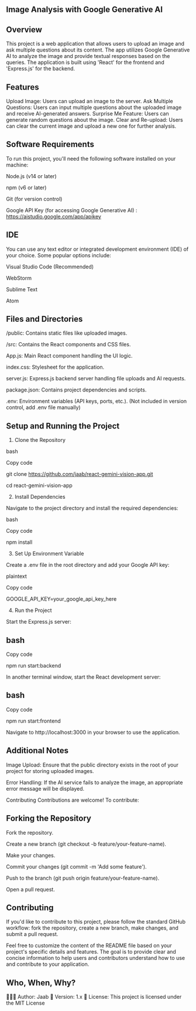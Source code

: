 ## Image Analysis with Google Generative AI

## Overview
This project is a web application that allows users to upload an image and ask multiple questions about its content. The app utilizes Google Generative AI to analyze the image and provide textual responses based on the queries. The application is built using 'React' for the frontend and 'Express.js' for the backend.

## Features
Upload Image: Users can upload an image to the server.
Ask Multiple Questions: Users can input multiple questions about the uploaded image and receive AI-generated answers.
Surprise Me Feature: Users can generate random questions about the image.
Clear and Re-upload: Users can clear the current image and upload a new one for further analysis.

## Software Requirements
To run this project, you'll need the following software installed on your machine:

Node.js (v14 or later)

npm (v6 or later)

Git (for version control)

Google API Key (for accessing Google Generative AI) : https://aistudio.google.com/app/apikey

## IDE
You can use any text editor or integrated development environment (IDE) of your choice. Some popular options include:

Visual Studio Code (Recommended)

WebStorm

Sublime Text

Atom

## Files and Directories
/public: Contains static files like uploaded images.

/src: Contains the React components and CSS files.

App.js: Main React component handling the UI logic.

index.css: Stylesheet for the application.

server.js: Express.js backend server handling file uploads and AI requests.

package.json: Contains project dependencies and scripts.

.env: Environment variables (API keys, ports, etc.). (Not included in version control, add .env file manually)

## Setup and Running the Project
1. Clone the Repository

bash

Copy code

git clone https://github.com/jaab/react-gemini-vision-app.git

cd react-gemini-vision-app

2. Install Dependencies

Navigate to the project directory and install the required dependencies:

bash

Copy code

npm install

3. Set Up Environment Variable

Create a .env file in the root directory and add your Google API key:

plaintext

Copy code

GOOGLE_API_KEY=your_google_api_key_here

4. Run the Project

Start the Express.js server:

## bash

Copy code

npm run start:backend

In another terminal window, start the React development server:

## bash

Copy code

npm run start:frontend

Navigate to http://localhost:3000 in your browser to use the application.

## Additional Notes
Image Upload: Ensure that the public directory exists in the root of your project for storing uploaded images.

Error Handling: If the AI service fails to analyze the image, an appropriate error message will be displayed.

Contributing
Contributions are welcome! To contribute:

## Forking the Repository

Fork the repository.

Create a new branch (git checkout -b feature/your-feature-name).

Make your changes.

Commit your changes (git commit -m 'Add some feature').

Push to the branch (git push origin feature/your-feature-name).

Open a pull request.

## Contributing
If you'd like to contribute to this project, please follow the standard GitHub workflow: fork the repository, create a new branch, make changes, and submit a pull request.

Feel free to customize the content of the README file based on your project's specific details and features. The goal is to provide clear and concise information to help users and contributors understand how to use and contribute to your application.


## Who, When, Why?
👨🏾‍💻 Author: Jaab
📅 Version: 1.x
📜 License: This project is licensed under the MIT License

